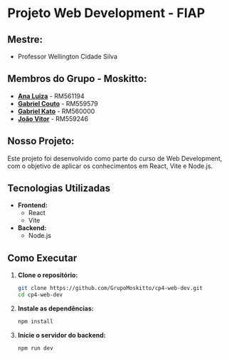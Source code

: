 # Projeto Web Development - FIAP

## Mestre: 
- Professor Wellington Cidade Silva
 
## Membros do Grupo - **Moskitto**:
- [**Ana Luiza**](https://github.com/anarand) - RM561194
- [**Gabriel Couto**](https://github.com/rouri404) - RM559579
- [**Gabriel Kato**](https://github.com/kato8088) - RM560000
- [**João Vitor**](https://github.com/joaomatosq) - RM559246

## Nosso Projeto:
Este projeto foi desenvolvido como parte do curso de Web Development, com o objetivo de aplicar os conhecimentos em React, Vite e Node.js.

## Tecnologias Utilizadas

-   **Frontend:**
    -   React
    -   Vite
-   **Backend:**
    -   Node.js

## Como Executar

1.  **Clone o repositório:**

    ```bash
    git clone https://github.com/GrupoMoskitto/cp4-web-dev.git
    cd cp4-web-dev
    ```

2.  **Instale as dependências:**

    ```bash
    npm install
    ```

3.  **Inicie o servidor do backend:**

    ```bash
    npm run dev
    ```
